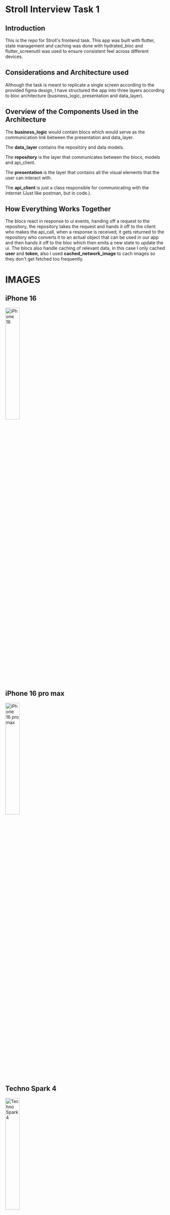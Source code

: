 # Stroll Interview Task 1

## Introduction
This is the repo for Stroll's frontend task. This app was built with flutter, state management and caching was done with hydrated_bloc and flutter_screenutil was used to ensure consistent feel across different devices.

## Considerations and Architecture used
Although the task is meant to replicate a single screen according to the provided figma design, I have structured the app into three layers according to bloc architecture (business_logic, presentation and data_layer).

## Overview of the Components Used in the Architecture
The **business_logic** would contain blocs which would serve as the communication link between the presentation and data_layer.

The **data_layer** contains the repository and data models.

The **repository** is the layer that communicates between the blocs, models and api_client.

The **presentation** is the layer that contains all the visual elements that the user can interact with.

The **api_client** is just a class responsible for communicating with the internet (Just like postman, but in code.).


## How Everything Works Together
The blocs react in response to ui events, handing off a request to the repository, the repository takes the request and hands it off to the client who makes the api_call, when a response is received, it gets returned to the repository who converts it to an actual object that can be used in our app and then hands it off to the bloc which then emits a new state to update the ui. The blocs also handle caching of relevant data, in this case I only cached **user** and **token**, also I used **cached_network_image** to cach images so they don't get fetched too frequently.

# IMAGES
## iPhone 16
<img src="https://github.com/user-attachments/assets/bfb1ad05-e338-4c5d-bddd-dbc1696042ba" alt="iPhone 16" style="width: 30%; height: auto;" />

## iPhone 16 pro max
<img src="https://github.com/user-attachments/assets/51baf5ac-0f5a-4415-8c8e-b594cdbd3936" alt="iPhone 16 pro max" style="width: 30%; height: auto;" />

## Techno Spark 4
<img src="https://github.com/user-attachments/assets/4e786a14-3773-4d78-9dca-c2afa74731a3" alt="Techno Spark 4" style="width: 30%; height: auto;" />


## Redmi note 13
<img src="https://github.com/user-attachments/assets/24b9c198-8c20-4114-be64-4dc1ced1a583" alt="Redmi note 13" style="width: 30%; height: auto;" />






